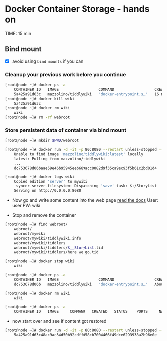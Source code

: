 
# Docker Container Storage - hands on
TIME: 15 min

## Bind mount 

 - [x] avoid using `bind mounts` if you can

### Cleanup your previous work before you continue
```bash
[root@node ~]# docker ps -a
	CONTAINER ID   IMAGE                  COMMAND                  CREATED          STATUS          PORTS                                   NAMES
	5a425a91d63c   mazzolino/tiddlywiki   "docker-entrypoint.s…"   16 minutes ago   Up 16 minutes   0.0.0.0:80->8080/tcp, :::80->8080/tcp   wiki
[root@node ~]# docker kill wiki
	5a425a91d63c
[root@node ~]# docker rm wiki
	wiki
[root@node ~]# rm -rf webroot
```

### Store persistent data of container via bind mount
```bash
[root@node ~]# mkdir $PWD/webroot

[root@node ~]# docker run -d -it -p 80:8080 --restart unless-stopped --mount type=bind,source=$PWD/webroot,target=/var/lib/tiddlywiki --name wiki mazzolino/tiddlywiki
	Unable to find image 'mazzolino/tiddlywiki:latest' locally
	latest: Pulling from mazzolino/tiddlywiki
	...
	dc753678d06baae59e46b95945eeb689acc0082d9f35ca9ec93f5b61c2bd01d4

[root@node ~]# docker logs wiki
	Copied edition 'server' to mywiki
	 syncer-server-filesystem: Dispatching 'save' task: $:/StoryList 
	Serving on http://0.0.0.0:8080
```

* Now go and write some content into the web page
[read the docs](https://hub.docker.com/r/mazzolino/tiddlywiki)
User: user
PW: wiki

* Stop and remove the container
```bash
[root@node ~]# find webroot/
	webroot/
	webroot/mywiki
	webroot/mywiki/tiddlywiki.info
	webroot/mywiki/tiddlers
	webroot/mywiki/tiddlers/$__StoryList.tid
	webroot/mywiki/tiddlers/here we go.tid

[root@node ~]# docker stop wiki
	wiki

[root@node ~]# docker ps -a
	CONTAINER ID   IMAGE                  COMMAND                  CREATED              STATUS                       PORTS     NAMES
	dc753678d06b   mazzolino/tiddlywiki   "docker-entrypoint.s…"   About a minute ago   Exited (137) 4 seconds ago             wiki

[root@node ~]# docker rm wiki
	wiki

[root@node ~]# docker ps -a
	CONTAINER ID   IMAGE     COMMAND   CREATED   STATUS    PORTS     NAMES
```

* now start over and see if content got restored
```bash
[root@node ~]# docker run -d -it -p 80:8080 --restart unless-stopped --mount type=bind,source=$PWD/webroot,target=/var/lib/tiddlywiki --name wiki mazzolino/tiddlywiki
	5a425a91d63c48ac9ac34d50b92cdff058cb7004466f49dce6293938a2b96e0e
```
<!--stackedit_data:
eyJoaXN0b3J5IjpbLTY4Mjg4MTI3NywtMTI5MjAwODYwMF19
-->